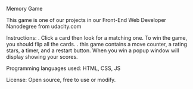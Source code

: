 Memory Game

This game is one of our projects in our Front-End Web Developer Nanodegree from udacity.com

Instructions:
. Click a card then look for a matching one. To win the game, you should flip all the cards.
. this game contains a move counter, a rating stars, a timer, and a restart button. When you win a popup window   will display showing your scores.

Programming languages used:
HTML, CSS, JS   

License:
Open source, free to use or modify.




